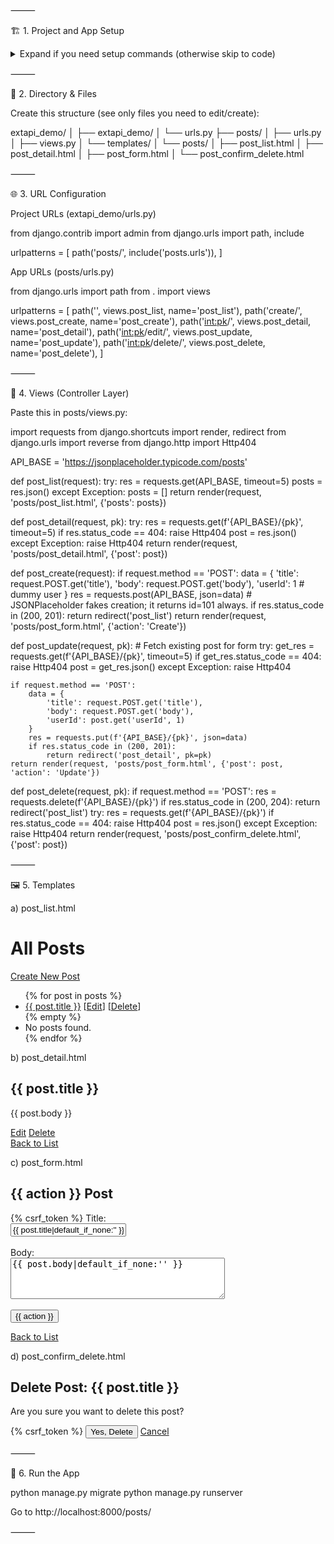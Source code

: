 
⸻

🏗️ 1. Project and App Setup

<details>
<summary>Expand if you need setup commands (otherwise skip to code)</summary>


python -m venv venv
source venv/bin/activate
pip install django requests
django-admin startproject extapi_demo
cd extapi_demo
python manage.py startapp posts

Add 'posts' to INSTALLED_APPS in extapi_demo/settings.py.

</details>



⸻

📁 2. Directory & Files

Create this structure (see only files you need to edit/create):

extapi_demo/
│
├── extapi_demo/
│    └── urls.py
├── posts/
│    ├── urls.py
│    ├── views.py
│    └── templates/
│         └── posts/
│              ├── post_list.html
│              ├── post_detail.html
│              ├── post_form.html
│              └── post_confirm_delete.html


⸻

🌐 3. URL Configuration

Project URLs (extapi_demo/urls.py)

from django.contrib import admin
from django.urls import path, include

urlpatterns = [
    path('posts/', include('posts.urls')),
]

App URLs (posts/urls.py)

from django.urls import path
from . import views

urlpatterns = [
    path('', views.post_list, name='post_list'),
    path('create/', views.post_create, name='post_create'),
    path('<int:pk>/', views.post_detail, name='post_detail'),
    path('<int:pk>/edit/', views.post_update, name='post_update'),
    path('<int:pk>/delete/', views.post_delete, name='post_delete'),
]


⸻

🧠 4. Views (Controller Layer)

Paste this in posts/views.py:

import requests
from django.shortcuts import render, redirect
from django.urls import reverse
from django.http import Http404

API_BASE = 'https://jsonplaceholder.typicode.com/posts'

def post_list(request):
    try:
        res = requests.get(API_BASE, timeout=5)
        posts = res.json()
    except Exception:
        posts = []
    return render(request, 'posts/post_list.html', {'posts': posts})

def post_detail(request, pk):
    try:
        res = requests.get(f'{API_BASE}/{pk}', timeout=5)
        if res.status_code == 404:
            raise Http404
        post = res.json()
    except Exception:
        raise Http404
    return render(request, 'posts/post_detail.html', {'post': post})

def post_create(request):
    if request.method == 'POST':
        data = {
            'title': request.POST.get('title'),
            'body': request.POST.get('body'),
            'userId': 1  # dummy user
        }
        res = requests.post(API_BASE, json=data)
        # JSONPlaceholder fakes creation; it returns id=101 always.
        if res.status_code in (200, 201):
            return redirect('post_list')
    return render(request, 'posts/post_form.html', {'action': 'Create'})

def post_update(request, pk):
    # Fetch existing post for form
    try:
        get_res = requests.get(f'{API_BASE}/{pk}', timeout=5)
        if get_res.status_code == 404:
            raise Http404
        post = get_res.json()
    except Exception:
        raise Http404

    if request.method == 'POST':
        data = {
            'title': request.POST.get('title'),
            'body': request.POST.get('body'),
            'userId': post.get('userId', 1)
        }
        res = requests.put(f'{API_BASE}/{pk}', json=data)
        if res.status_code in (200, 201):
            return redirect('post_detail', pk=pk)
    return render(request, 'posts/post_form.html', {'post': post, 'action': 'Update'})

def post_delete(request, pk):
    if request.method == 'POST':
        res = requests.delete(f'{API_BASE}/{pk}')
        if res.status_code in (200, 204):
            return redirect('post_list')
    try:
        res = requests.get(f'{API_BASE}/{pk}')
        if res.status_code == 404:
            raise Http404
        post = res.json()
    except Exception:
        raise Http404
    return render(request, 'posts/post_confirm_delete.html', {'post': post})


⸻

🖼️ 5. Templates

a) post_list.html

<!DOCTYPE html>
<html>
<head><title>All Posts</title></head>
<body>
    <h1>All Posts</h1>
    <a href="{% url 'post_create' %}">Create New Post</a>
    <ul>
    {% for post in posts %}
        <li>
            <a href="{% url 'post_detail' post.id %}">{{ post.title }}</a>
            [<a href="{% url 'post_update' post.id %}">Edit</a>]
            [<a href="{% url 'post_delete' post.id %}">Delete</a>]
        </li>
    {% empty %}
        <li>No posts found.</li>
    {% endfor %}
    </ul>
</body>
</html>

b) post_detail.html

<!DOCTYPE html>
<html>
<head><title>{{ post.title }}</title></head>
<body>
    <h2>{{ post.title }}</h2>
    <p>{{ post.body }}</p>
    <a href="{% url 'post_update' post.id %}">Edit</a>
    <a href="{% url 'post_delete' post.id %}">Delete</a>
    <br><a href="{% url 'post_list' %}">Back to List</a>
</body>
</html>

c) post_form.html

<!DOCTYPE html>
<html>
<head><title>{{ action }} Post</title></head>
<body>
    <h2>{{ action }} Post</h2>
    <form method="post">
        {% csrf_token %}
        <label>Title:<br>
            <input type="text" name="title" value="{{ post.title|default_if_none:'' }}">
        </label><br><br>
        <label>Body:<br>
            <textarea name="body" rows="4" cols="40">{{ post.body|default_if_none:'' }}</textarea>
        </label><br><br>
        <button type="submit">{{ action }}</button>
    </form>
    <a href="{% url 'post_list' %}">Back to List</a>
</body>
</html>

d) post_confirm_delete.html

<!DOCTYPE html>
<html>
<head><title>Delete Post</title></head>
<body>
    <h2>Delete Post: {{ post.title }}</h2>
    <p>Are you sure you want to delete this post?</p>
    <form method="post">
        {% csrf_token %}
        <button type="submit">Yes, Delete</button>
        <a href="{% url 'post_detail' post.id %}">Cancel</a>
    </form>
</body>
</html>


⸻

🚀 6. Run the App

python manage.py migrate
python manage.py runserver

Go to http://localhost:8000/posts/

⸻

